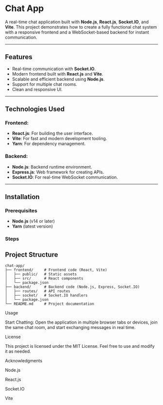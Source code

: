 # Chat App

A real-time chat application built with **Node.js**, **React.js**, **Socket.IO**, and **Vite**. This project demonstrates how to create a fully functional chat system with a responsive frontend and a WebSocket-based backend for instant communication.

---

## Features

- Real-time communication with **Socket.IO**.
- Modern frontend built with **React.js** and **Vite**.
- Scalable and efficient backend using **Node.js**.
- Support for multiple chat rooms.
- Clean and responsive UI.

---

## Technologies Used

### Frontend:
- **React.js**: For building the user interface.
- **Vite**: For fast and modern development tooling.
- **Yarn**: For dependency management.

### Backend:
- **Node.js**: Backend runtime environment.
- **Express.js**: Web framework for creating APIs.
- **Socket.IO**: For real-time WebSocket communication.

---

## Installation

### Prerequisites
- **Node.js** (v14 or later)
- **Yarn** (latest version)

### Steps

## Project Structure

```plaintext
chat-app/
├── frontend/     # Frontend code (React, Vite)
│   ├── public/   # Static assets
│   ├── src/      # React components
│   └── package.json
├── backend/      # Backend code (Node.js, Express, Socket.IO)
│   ├── routes/   # API routes
│   ├── socket/   # Socket.IO handlers
│   └── package.json
└── README.md     # Project documentation

```
Usage

Start Chatting: Open the application in multiple browser tabs or devices, join the same chat room, and start exchanging messages in real time.

License

This project is licensed under the MIT License. Feel free to use and modify it as needed.

Acknowledgments

Node.js

React.js

Socket.IO

Vite


